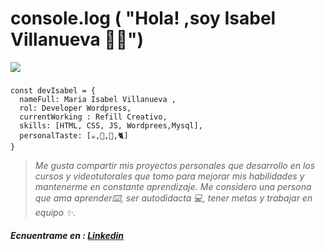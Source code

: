 # console.log ( "Hola! ,soy Isabel Villanueva 👩‍💻")
![](https://media.giphy.com/media/L1R1tvI9svkIWwpVYr/giphy.gif)
###
~~~
const devIsabel = {
  nameFull: Maria Isabel Villanueva ,
  rol: Developer Wordpress,
  currentWorking : Refill Creativo,
  skills: [HTML, CSS, JS, Wordprees,Mysql],
  personalTaste: [☕,📔,🍕,🐈]  
}
~~~

>*Me gusta compartir mis proyectos personales que desarrollo en los cursos y videotutorales que tomo para mejorar mis habilidades y mantenerme en constante aprendizaje.
 Me considero una persona que ama aprender⌨️, ser autodidacta 💻, tener metas y trabajar en equipo ✨.*

##### Ecnuentrame en : [Linkedin](https://www.linkedin.com/in/isabel-villanueva-romero/)




